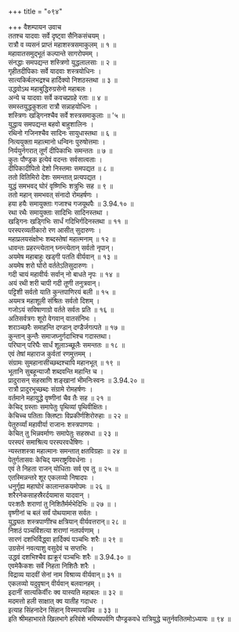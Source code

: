 +++
title = "०९४"

+++
वैशम्पायन उवाच  
ततश्च यादवाः सर्वे दृष्ट्वा सैनिकसंचयम् ।  
रात्रौ व व्यसनं प्राप्तं महाशस्त्रसमाकुलम् ॥ १ ॥  
महावातसमुद्भूतं कल्पान्ते सागरोपमम् ।  
संनद्धाः समपद्यन्त शस्त्रिणो युद्धलालसाः ॥ २ ॥  
गृहीतदीपिकाः सर्वे यादवाः शस्त्रयोधिनः ।  
सात्यकिर्बलभद्रश्च हार्दिक्यो निशठस्तथा ॥ ३ ॥  
उद्धवोऽथ महाबुद्धिरुग्रसेनो महाबलः ।  
अन्ये च यादवाः सर्वे कवचप्रग्रहे रताः ॥ ४ ॥  
समस्तयुद्धकुशला रात्रौ सन्नाहयोधिनः ।  
शस्त्रिणः खड्गिनश्चैव सर्वे शस्त्रसमाकुलाः ॥ '५ ॥  
युद्धाय समपद्यन्त बहवो बाहुशालिनः ।  
रथिनो गजिनश्चैव सादिनः सायुधास्तथा ॥ ६ ॥  
नित्ययुक्ता महात्मानो धन्विनः पुरुषोत्तमाः ।  
निर्ययुर्नगरात् तूर्णं दीपिकाभिः समन्ततः ॥ ७ ॥  
कुतः पौण्ड्रक इत्येवं वदन्तः सर्वसात्वताः ।  
दीपिकादीपितो देशो निस्तमाः समपद्यत ॥ ८ ॥  
ततो वितिमिरो देशः समन्तात् प्रत्यपद्यत ।  
युद्धं समभवद् घोरं वृष्णिभिः शत्रुभिः सह ॥ ९ ॥  
ततो महान् समभवत् संनादो रोमहर्षणः ।  
हया हयैः समायुक्ताः गजाश्च गजयूथपैः ॥ 3.94.१० ॥  
रथा रथैः समायुक्ताः सादिभिः सादिनस्तथा ।  
खड्गिनः खड्गिभिः सार्धं गदिभिर्गदिनस्तथा ॥ ११ ॥  
परस्परव्यतीकारो रण आसीत् सुदारुणः ।  
महाप्रलयसंक्षोभः शब्दस्तेषां महात्मनाम् ॥ १२ ॥  
धावन्तः प्रहरन्त्येतान् घ्नन्त्येतान् सर्वतो नृपान्।  
अयमेष महाबाहुः खड्गी पतति वीर्यवान् ॥ १३ ॥  
अयमेष शरो घोरो वर्ततेऽतिसुदारुणः ।  
गदी चायं महावीर्यः सर्वान् नो बाधते नृपः ॥ १४ ॥  
अयं रथी शरी चापी गदी तूणी तनुत्रवान्।  
पट्टिशी सर्वतो याति कुन्तपाणिरयं बली ॥ १५ ॥  
अयमत्र महाशूली संश्रितः सर्वतो दिशम् ।  
गजोऽयं सविषाणाग्रो वर्तते सर्वतः प्रति ॥ १६ ॥  
अतिसर्वत्रगः शूरो वेगवान् वातसंनिभः ।  
शराञ्च्छरैः समाहन्ति दण्डान् दण्डैर्जगत्पते ॥ १७ ॥  
कुन्तान् कुन्तैः समाजघ्नुर्गदाभिश्च गदास्तथा।  
परिघान् परिघैः सार्धं शूलाञ्च्छूलैः समन्ततः ॥ १८ ॥  
एवं तेषां महाराज कुर्वतां रणमुत्तमम् ।  
संग्रामः सुमहानासीच्छब्दश्चापि महानभूत् ॥ १९ ॥  
भूतानि सुबहून्याजौ शब्दवन्ति महान्ति च ।  
प्रादुरासन् सहस्राणि शङ्खानां भीमनिःस्वनः ॥ 3.94.२० ॥  
रात्रौ प्रादुरभूच्छब्दः संग्रामे रोमहर्षणः ।  
वर्तमाने महायुद्धे वृष्णीनां चैव तैः सह ॥ २१ ॥  
केचिद् ग्रस्ताः समापेतुः पृथिव्यां पृथिवीक्षितः।  
केचिच्च पतिताः क्लिष्टाः विप्रकीर्णशिरोरुहाः ॥ २२ ॥  
पेतुरुर्व्यां महावीर्या राजानः शस्त्रपाणयः ।  
केचित् तु भिन्नवर्माणः समापेतुः सहस्रधा ॥ २३ ॥  
परस्परं समाश्रित्य परस्परवधैषिणः ।  
न्यस्तशस्त्रा महात्मानः समन्तात् क्षतविग्रहाः ॥ २४ ॥  
पेतुर्गतासवः केचिद् यमराष्ट्रविवर्धनाः ।  
एवं ते निहता राजन् योधिताः सर्व एव तु ॥ २५ ॥  
एतस्मिन्नन्तरे शूर एकलव्यो निषादपः ।  
धनुर्गृह्य महाघोरं कालान्तकयमोपमः ॥ २६ ॥  
शरैरनेकसाहस्रैरर्दयामास यादवान् ।  
परःशतैः शराणां तु निशितैर्मर्मभेदिभिः ॥ २७ ॥ ।  
वृष्णीनां च बलं सर्वं पोथयामास सर्वतः ।  
युद्ध्यतः शस्त्रपाणींश्च क्षत्रियान् वीर्यवत्तरान्॥ २८ ॥  
निशठं पञ्चविंशत्या शराणां नतपर्वणाम् ।  
सारणं दशभिर्विद्ध्वा हार्दिक्यं पञ्चभिः शरैः ॥ २९ ॥  
उग्रसेनं नवत्याशु वसुदेवं च सप्तभिः ।  
उद्धवं दशभिश्चैव ह्यक्रूरं पञ्चभिः शरैः ॥ 3.94.३० ॥  
एवमेकैकशः सर्वे निहता निशितैः शरैः ।  
विद्राव्य यादवीं सेनां नाम विश्राव्य वीर्यवान्॥ ३१ ॥  
एकलव्यो यदुवृषान् वीर्यवान् बलवानहम् ।  
इदानीं सात्यकिर्वीरः क्व यास्यति महाबलः ॥ ३२ ॥  
मदमत्तो हली साक्षात् क्व यातीह गदाधरः ।  
इत्याह सिंहनादेन सिंहान् विस्मापयन्निव ॥ ३३ ॥  
इति श्रीमहाभारते खिलभागे हरिवंशे भविष्यपर्वणि पौण्ड्रकवधे रात्रियुद्धे चतुर्नवतितमोऽध्यायः ॥ ९४ ॥
